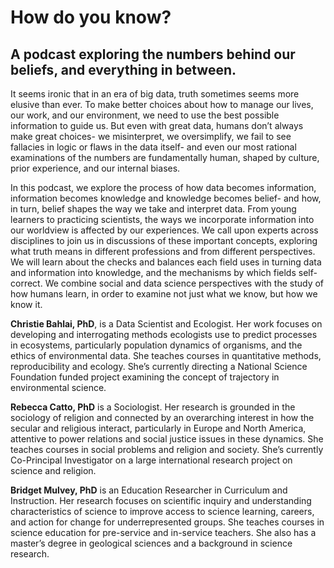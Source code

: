 # How do you know?
## A podcast exploring the numbers behind our beliefs, and everything in between.

It seems ironic that in an era of big data, truth sometimes seems more elusive than ever. To make better choices about how to manage our lives, our work, and our environment, we need to use the best possible information to guide us. But even with great data, humans don’t always make great choices- we misinterpret, we oversimplify, we fail to see fallacies in logic or flaws in the data itself- and even our most rational examinations of the numbers are fundamentally human, shaped by culture, prior experience, and our internal biases.

In this podcast, we explore the process of how data becomes information, information becomes knowledge and knowledge becomes belief- and how, in turn, belief shapes the way we take and interpret data. From young learners to practicing scientists, the ways we incorporate information into our worldview is affected by our experiences. We call upon experts across disciplines to join us in discussions of these important concepts, exploring what truth means in different professions and from different perspectives. We will learn about the checks and balances each field uses in turning data and information into knowledge, and the mechanisms by which fields self-correct. We combine social and data science perspectives with the study of how humans learn, in order to examine not just what we know, but how we know it.

**Christie Bahlai, PhD**, is a Data Scientist and Ecologist. Her work focuses on developing and interrogating methods ecologists use to predict processes in ecosystems, particularly population dynamics of organisms, and the ethics of environmental data. She teaches courses in quantitative methods, reproducibility and ecology. She’s currently directing a National Science Foundation funded project examining the concept of trajectory in environmental science.

**Rebecca Catto, PhD** is a Sociologist. Her research is grounded in the sociology of religion and connected by an overarching interest in how the secular and religious interact, particularly in Europe and North America, attentive to power relations and social justice issues in these dynamics. She teaches courses in social problems and religion and society. She’s currently Co-Principal Investigator on a large international research project on science and religion.

**Bridget Mulvey, PhD** is an Education Researcher in Curriculum and Instruction. Her research focuses on scientific inquiry and understanding characteristics of science to improve access to science learning, careers, and action for change for underrepresented groups. She teaches courses in science education for pre-service and in-service teachers. She also has a master’s degree in geological sciences and a background in science research.
